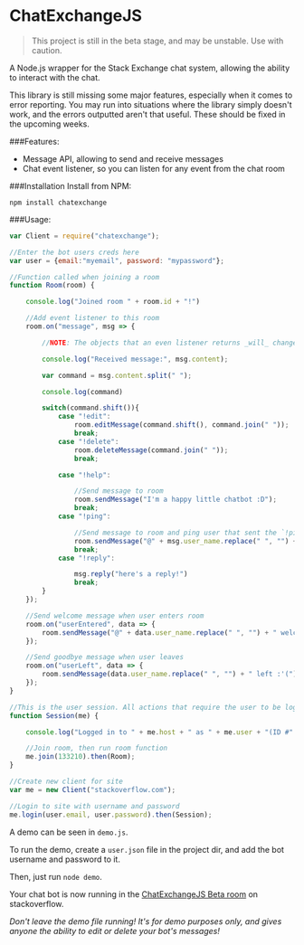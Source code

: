 # ChatExchangeJS

>This project is still in the beta stage, and may be unstable. Use with caution.

A Node.js wrapper for the Stack Exchange chat system, allowing the ability to interact with the chat.

This library is still missing some major features, especially when it comes to error reporting. You may run into situations where the library simply doesn't work, and the errors outputted aren't that useful. These should be fixed in the upcoming weeks.

###Features:
- Message API, allowing to send and receive messages
- Chat event listener, so you can listen for any event from the chat room

###Installation
Install from NPM:
```
npm install chatexchange
```

###Usage:

```javascript
var Client = require("chatexchange");

//Enter the bot users creds here
var user = {email:"myemail", password: "mypassword"};

//Function called when joining a room
function Room(room) {

	console.log("Joined room " + room.id + "!")

	//Add event listener to this room
	room.on("message", msg => {

		//NOTE: The objects that an even listener returns _will_ change in the future, use with caution!

		console.log("Received message:", msg.content);

		var command = msg.content.split(" ");

		console.log(command)

		switch(command.shift()){
			case "!edit":
				room.editMessage(command.shift(), command.join(" "));
				break;
			case "!delete":
				room.deleteMessage(command.join(" "));
				break;

			case "!help":

				//Send message to room
				room.sendMessage("I'm a happy little chatbot :D");
				break;
			case "!ping":

				//Send message to room and ping user that sent the `!ping` message
				room.sendMessage("@" + msg.user_name.replace(" ", "") + " ping!");
				break;
			case "!reply":

				msg.reply("here's a reply!")
				break;
		}
	});

	//Send welcome message when user enters room
	room.on("userEntered", data => {
		room.sendMessage("@" + data.user_name.replace(" ", "") + " welcome to my chatroom!");
	});

	//Send goodbye message when user leaves
	room.on("userLeft", data => {
		room.sendMessage(data.user_name.replace(" ", "") + " left :'(");
	});
}

//This is the user session. All actions that require the user to be logged in should be done in here.
function Session(me) {

	console.log("Logged in to " + me.host + " as " + me.user + "(ID #" + me.id + ")!")

	//Join room, then run room function
	me.join(133210).then(Room);
}

//Create new client for site
var me = new Client("stackoverflow.com");

//Login to site with username and password
me.login(user.email, user.password).then(Session);

```

A demo can be seen in `demo.js`.

To run the demo, create a `user.json` file in the project dir, and add the bot username and password to it.

Then, just run `node demo`.

Your chat bot is now running in the [ChatExchangeJS Beta room](http://chat.stackoverflow.com/rooms/133210/chatexchange-js-beta) on stackoverflow.

*Don't leave the demo file running! It's for demo purposes only, and gives anyone the ability to edit or delete your bot's messages!*
